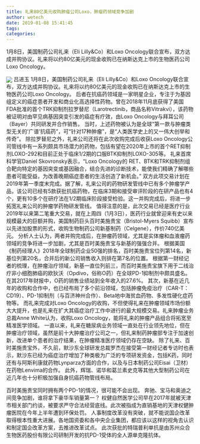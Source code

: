 ```yaml
---
title: 礼来80亿美元收购肿瘤公司Loxo，肿瘤药领域竞争加剧
author: wetech
date: 2019-01-08 15:41:45
tags: 
categories: 
---
```

1月8日，美国制药公司礼来（Eli Lilly&Co）和Loxo Oncology联合宣布，双方达成并购协议。礼来将以约80亿美元的现金收购已在纳斯达克上市的生物医药公司Loxo Oncology。
<!-- more -->
<img align="center" border="0" src="https://imgcdn.yicai.com/uppics/images/2019/01/68da4047928aa4254574f8417cedf1bf.jpg" />
吕进玉
1月8日，美国制药公司礼来（Eli Lilly&Co）和Loxo Oncology联合宣布，双方达成并购协议。礼来将以约80亿美元的现金收购已在纳斯达克上市的生物医药公司Loxo Oncology。
后者在抗癌药领域是一家明星企业，专注于为基因组定义的癌症患者开发和商业化高选择性药物。曾在2018年11月底获得了美国FDA批准的首个TRK抑制剂拉罗替尼（Larotrectinib，商品名称Vitrakvi），该药物被证明对由罕见病基因突变引发的癌症有疗效，由Loxo Oncology与拜耳公司（Bayer）共同研发并合作销售。
当时，上述药物被认为是全球“第一款与肿瘤类型无关的‘广谱’抗癌药”，可“针对17种肿瘤”，是“人类医学史上的又一伟大创举和传奇”。
除拉罗替尼之外，礼来公司还将在此次收购完成后收获Loxo Oncology公司管线中有一系列颇具市场潜力的药物，包括有望在2020年上市的首个RET抑制剂LOXO-292和目前正处于临床1/2期的口服BTK抑制剂LOXO-305等。
礼来首席科学官Daniel Skovronsky表示，“Loxo Oncology的 RET、BTK和TRK抑制剂组合靶向特定的基因突变或基因融合，结合先进的诊断技术，能使我们精确了解哪些患者可能受益，为改善晚期癌症患者的生活创造了新机会。”
双方此项交易计划在2019年第一季度末完成。据了解，礼来公司的药物研发管线中已有多个肿瘤学产品，该公司已经有5款获批抗癌药物，在临床3期和接受审评阶段的在研产品也有4个，更有10多个在研疗法在1/2期临床阶段接受检验。这一并购完成后，将进一步拓宽礼来公司的肿瘤学药物研发管线。
值得注意的是，此次交易已经是医疗行业2019年以来第二笔重大交易，就在上周四（1月3日），医药行业就曾迎来有史以来规模最大的巨额并购，美国制药巨头百时美施贵宝（Bristol-Myers Squibb）宣布以先进加股票的形式，收购生物制药公司新基制药（Celgene），作价740亿美元。
分析人士认为，两者并购完成后，在肿瘤药领域，尤其是实体瘤和血液瘤药领域的竞争将进一步加剧，尤其是百时美施贵宝与新基的强强合并。
根据美国《制药经理人》2018年全球制药企业50强的排名，百时美施贵宝位列第14名，新基位列第20名，合并后的新公司销售收入则排在第7名的位置。
根据第一财经记者的梳理，在肿瘤治疗领域，新基一直位列前三，而百时美施贵宝旗下用于二线治疗非小细胞肺癌的欧狄沃（Opdivo，俗称O药）在全球PD-1抑制剂中颇具盛名。在其2017年财报中，O药的销售业绩站到全年收入的27.6%。
其次，新基在近几年的收购和合作中，也已经布局了多个前沿领域，包括肿瘤免疫治疗（CAR-T：CD19）、PD-1抑制剂（与百济神州合作）、Beta地中海贫血药物、多发性硬化症药物等。
而礼来完成对Loxo Oncology的收购，不但使得礼来在肿瘤领域市场份额大大提升，也是礼来在扩大其癌症治疗工作中进行的最大规模交易。礼来肿瘤业务总裁Anne White认为，收购Loxo Oncology，能将礼来的肿瘤产品组合将拓宽至精准医学领域。
一直以来，礼来在糖尿病业务领域一直处在行业领先地位，但在肿瘤治疗领域，虽然是前十大肿瘤治疗公司之一，但礼来制药肿瘤部专注于加速创新，改进单个患者的治疗结果，在肿瘤精准医疗领域仍存在空缺。
除了礼来、百时美施贵宝外，不久前，默沙东全球研发总裁罗杰在接受第一财经记者专访时也表示，默沙东已经为癌症治疗增加了种类极为广泛的专项研发资金，包括K药，同时还有与阿斯利康就药物Lynparza方面的合作，以及与日本制药公司Eisai（卫材）在药物Lenvima的合作。
此外，辉瑞、诺华和葛兰素史克等其他大型制药公司在近几年也十分积极加强自身抗癌药物管线布局。
 
 
 
百时美施贵宝同时拥有两个PD-1的情况，很可能不会出现。
奔驰、宝马和奥迪之间竞争加剧，谁将拿下豪华车销量第一？
权健自然医学公司早在2017年就被天津市相关部门约谈，被要求严守合法经营底线。此次被指成为直销基地的天津权健肿瘤医院在今年上半年遭到环保处罚。
人事制度改革没有突破，就不能说国企改革取得根本性重大进展。各地国资委和各中央企业集团，都应该以这样的视角去认识和制定国企改革方案，去推进改革试点。
此次获批的特瑞普利单抗是由苏州众合生物医药股份有限公司研制开发的抗PD-1受体的全人源单克隆抗体。

